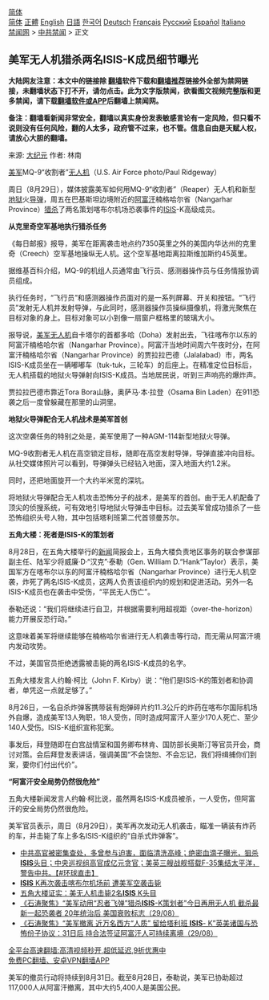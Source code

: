  <!-- 面包屑导航 --> <div class="breadcrumb"><!-- GTranslate: https://gtranslate.io/ -->  <div class="switcher notranslate">  <div class="selected">  <a href="#" onclick="return false;"> 简体</a>  </div>  <div class="option">  <a href="https://www.bannedbook.org" onclick="doGTranslate('zh-CN|zh-CN');jQuery('div.switcher div.selected a').html(jQuery(this).html());return false;" title="简体中文" class="nturl selected"> 简体</a>  <a href="https://www.bannedbook.org/zh-tw/" onclick="doGTranslate('zh-CN|zh-TW');jQuery('div.switcher div.selected a').html(jQuery(this).html());return false;" title="繁體中文" class="nturl"> 正體</a>  <a href="https://www.bannedbook.org/en/" onclick="doGTranslate('zh-CN|en');jQuery('div.switcher div.selected a').html(jQuery(this).html());return false;" title="English" class="nturl"> English</a>  <a href="https://www.bannedbook.org/ja/" onclick="doGTranslate('zh-CN|ja');jQuery('div.switcher div.selected a').html(jQuery(this).html());return false;" title="日本語" class="nturl"> 日語</a>  <a href="https://www.bannedbook.org/ko/" onclick="doGTranslate('zh-CN|ko');jQuery('div.switcher div.selected a').html(jQuery(this).html());return false;" title="한국어" class="nturl"> 한국어</a>  <a href="https://www.bannedbook.org/de/" onclick="doGTranslate('zh-CN|de');jQuery('div.switcher div.selected a').html(jQuery(this).html());return false;" title="Deutsch" class="nturl"> Deutsch</a>  <a href="https://www.bannedbook.org/fr/" onclick="doGTranslate('zh-CN|fr');jQuery('div.switcher div.selected a').html(jQuery(this).html());return false;" title="Français" class="nturl"> Français</a>  <a href="https://www.bannedbook.org/ru/" onclick="doGTranslate('zh-CN|ru');jQuery('div.switcher div.selected a').html(jQuery(this).html());return false;" title="Русский" class="nturl"> Русский</a>  <a href="https://www.bannedbook.org/es/" onclick="doGTranslate('zh-CN|es');jQuery('div.switcher div.selected a').html(jQuery(this).html());return false;" title="Español" class="nturl"> Español</a>  <a href="https://www.bannedbook.org/it/" onclick="doGTranslate('zh-CN|it');jQuery('div.switcher div.selected a').html(jQuery(this).html());return false;" title="Italiano" class="nturl"> Italiano</a>  </div>  </div>      <div class='breadcrumb-sub'><!-- Breadcrumb NavXT 6.3.0 --> <a href="https://www.bannedbook.org/" class="home">禁闻网</a> &gt; <a href="https://www.bannedbook.org/bnews/cbnews/" class="category">中共禁闻</a> &gt; 正文</div></div><h2>美军无人机猎杀两名ISIS-K成员细节曝光</h2> <p class="notice"><b>大陆网友注意：本文中的链接除 <a href="https://github.com/bannedbook/fanqiang" >翻墙</a>软件下载和<a href="https://github.com/killgcd/justmysocks/blob/master/README.md">翻墙推荐</a>链接外全部为禁网链接，未翻墙状态下打不开，请勿点击。此为文字版禁闻，欲看图文视频完整版和更多禁闻，请下载<a href="https://github.com/bannedbook/fanqiang">翻墙软件或APP</a>后翻墙上禁闻网。</p><p>备注：翻墙看新闻非常安全，翻墙以真实身份发表敏感言论有一定风险，但只看不说则没有任何风险，翻的人太多，政府管不过来，也不管。信息自由是天赋人权，请放心大胆的翻墙。</b></p>  <div class="entry"> <p>来源:&nbsp;<span class='wp_keywordlink_affiliate'><a href="http://www.epochtimes.com/" title="大纪元" target="_blank">大纪元</a></span>                            作者:&nbsp;林南                                                 </p> <p><a href="https://www.bannedbook.org/bnews/tag/%e7%be%8e%e5%86%9b/" class="st_tag internal_tag" rel="tag" title="标签 美军 下的日志">美军</a>MQ-9“收割者”<a href="https://www.bannedbook.org/bnews/tag/%e6%97%a0%e4%ba%ba%e6%9c%ba/" class="st_tag internal_tag" rel="tag" title="标签 无人机 下的日志">无人机</a>（U.S. Air Force photo/Paul Ridgeway）</p> <p>周日（8月29日），媒体披露美军如何用MQ-9“收割者”（Reaper）无人机和新型<a href="https://www.bannedbook.org/bnews/tag/%e5%9c%b0%e7%8b%b1/" class="st_tag internal_tag" rel="tag" title="标签 地狱 下的日志">地狱</a>火<a href="https://www.bannedbook.org/bnews/tag/%e5%af%bc%e5%bc%b9/" class="st_tag internal_tag" rel="tag" title="标签 导弹 下的日志">导弹</a>，周五在巴基斯坦边境附近的<a href="https://www.bannedbook.org/bnews/tag/%e9%98%bf%e5%af%8c%e6%b1%97/" class="st_tag internal_tag" rel="tag" title="标签 阿富汗 下的日志">阿富汗</a>楠格哈尔省（Nangarhar Province）<a href="https://www.bannedbook.org/bnews/tag/%E7%8C%8E%E6%9D%80/" class="st_tag internal_tag" rel="tag" title="标签 猎杀 下的日志">猎杀</a>了两名策划喀布尔机场恐袭事件的<a href="https://www.bannedbook.org/bnews/tag/isis/" class="st_tag internal_tag" rel="tag" title="标签 ISIS 下的日志">ISIS</a>-K高级成员。</p> <p><strong>从克里奇空军基地执行猎杀任务</strong></p> <p>《每日邮报》报导，美军在距离袭击地点约7350英里之外的美国内华达州的克里奇（Creech）空军基地操纵无人机。这个空军基地距离拉斯维加斯约45英里。</p> <p>据维基百科介绍，MQ-9的机组人员通常由飞行员、感测器操作员与任务情报协调员组成。</p>  <p>执行任务时，“飞行员”和感测器操作员面对的是一系列屏幕、开关和按钮。“飞行员”发射无人机并发射导弹，与此同时，感测器操作员操纵摄像机，将激光聚焦在目标对象的身上。目标对象可以小到像一扇窗户框格里的玻璃大小。</p> <p>报导说，<a href="https://www.bannedbook.org/bnews/tag/%E7%BE%8E%E5%86%9B%E6%97%A0%E4%BA%BA%E6%9C%BA/" class="st_tag internal_tag" rel="tag" title="标签 美军无人机 下的日志">美军无人机</a>自卡塔尔的首都多哈（Doha）发射出去，飞往喀布尔以东的阿富汗楠格哈尔省（Nangarhar Province）。阿富汗当地时间周六午夜时分，在阿富汗楠格哈尔省（Nangarhar Province）的贾拉拉巴德（Jalalabad）市，两名ISIS-K成员坐在一辆嘟嘟车（tuk-tuk，三轮车）的后座上。在精准定位目标后，无人机搭载的地狱火导弹射向ISIS-K成员。当地居民说，听到三声响亮的爆炸声。</p> <p>贾拉拉巴德市靠近Tora Bora山脉，奥萨马·本·拉登（Osama Bin Laden）在911恐袭之后一度曾躲藏在那里的山洞里。</p> <p><strong>地狱火导弹配合无人机战术是美军首创</strong></p> <p>这次空袭任务的特别之处是，美军使用了一种AGM-114新型地狱火导弹。</p> <p>MQ-9收割者无人机在高空锁定目标，随即在高空发射导弹，导弹直接冲向目标。从社交媒体照片可以看到，导弹弹头已经钻入地面，深入地面大约1.2米。</p>  <p>同时，还把地面旋开一个大约半米宽的深坑。</p> <p>将地狱火导弹配合无人机攻击恐怖分子的战术，是美军的首创。由于无人机配备了顶尖的侦搜系统，可有效地引导地狱火导弹击中目标。过去美军曾成功猎杀了一些恐怖组织头号人物，其中包括塔利班第二代首领曼苏尔。</p> <p><strong>五角大楼：死者是ISIS-K的策划者</strong></p> <p>8月28日，在五角大楼举行的<span class='wp_keywordlink_affiliate'><a href="https://www.bannedbook.org/" title="新闻">新闻</a></span>简报会上，五角大楼负责地区事务的联合参谋部副主任、陆军少将威廉·D·“汉克”·泰勒（Gen. William D.“Hank”Taylor）表示，美国军方在喀布尔以东的阿富汗楠格哈尔省（Nangarhar Province）进行无人机空袭，炸死了两名ISIS-K成员，这两人负责该组织内的规划和促进活动。另外一名ISIS-K成员也在袭击中受伤，“平民无人伤亡”。</p> <p>泰勒还说：“我们将继续进行自卫，并根据需要利用超视距（over-the-horizon）能力开展反恐行动。”</p> <p>这意味着美军将继续能够在楠格哈尔省进行无人机袭击等行动，而无需从阿富汗境内发动攻势。</p>  <p>不过，美国官员拒绝透露被击毙的两名ISIS-K成员的名字。</p> <p>五角大楼发言人约翰·柯比（John F. Kirby）说：“他们是ISIS-K的策划者和协调者，单凭这一点就足够了。”</p> <p>8月26日，一名自杀炸弹客携带装有炮弹碎片约11.3公斤的炸药在喀布尔国际机场外自爆，造成美军13人殉职，18人受伤，同时造成阿富汗人至少170人死亡、至少140人受伤。ISIS-K组织宣称犯案。</p> <p>事发后，拜登随即在白宫战情室和国务卿布林肯、国防部长奥斯汀等官员开会，商讨对策。会后拜登发表讲话，强调美国“不会饶恕、不会忘记，我们将缉捕你们到案，要你们付出代价”。</p> <p><strong>“阿富汗安全局势仍然很危险”</strong></p> <p>五角大楼新闻发言人约翰·柯比说，虽然两名ISIS-K成员被杀，一人受伤，但阿富汗的安全局势仍然很危险。</p>  <p>美军官员表示，周日（8月29日），美军再次发动无人机袭击，瞄准一辆装有炸药的车，并击毙了车上多名ISIS-K组织的“自杀式炸弹客”。</p> <ul class='op-related-articles' title='相关阅读'> <li><a href='https://www.bannedbook.org/bnews/bannedvideo/20210830/1615712.html' target='_blank'>中共高官被密集查处，多曾参与迫害，面临清洗高峰；绝密血滴子曝光，狙杀<b>ISIS</b>头目；中央巡视组高官成亿元贪官；美英三艘战舰搭载F-35集结太平洋，警告中共。【#环球直击】</a></li> <li><a href='https://www.bannedbook.org/bnews/taiwannews/20210830/1615648.html' target='_blank'><b>ISIS</b> K再次袭击喀布尔机场前 遭美军空袭击毙</a></li> <li><a href='https://www.bannedbook.org/bnews/bannedvideo/20210830/1615557.html' target='_blank'>五角大楼证实：美无人机击毙2名<b>ISIS</b> K头目</a></li> <li><a href='https://www.bannedbook.org/bnews/bannedvideo/20210830/1615517.html' target='_blank'>《石涛聚焦》“美军动用“忍者飞弹”猎杀<b>ISIS</b>-K策划者”今日再用无人机 截杀最新一起恐袭者 20年统治后 美国衰败标志（29/08）</a></li> <li><a href='https://www.bannedbook.org/bnews/bannedvideo/20210830/1615514.html' target='_blank'>《石涛聚焦》“美军撤离 近万名西方“人质” 留给塔利班 <b>ISIS</b>- K”英美诸国与恐怖份子协议：31日后 持合法签证阿富汗人可持续离境（29/08）</a></li> </ul> <p class="texttj"> <a href="https://github.com/bannedbook/fanqiang/wiki/V2ray%E6%9C%BA%E5%9C%BA" target="_blank">全平台高速翻墙:高清视频秒开,超低延迟,9折优惠中</a><br/> <a href="https://github.com/bannedbook/fanqiang/wiki/%E7%A6%81%E9%97%BB%E7%BD%91%E5%AE%89%E5%8D%93%E7%BF%BB%E5%A2%99%E6%96%B0%E9%97%BBAPP" target="_blank">免费PC翻墙、安卓VPN翻墙APP</a></p><p>美军的撤员行动将持续到8月31日。截至8月28日，泰勒说，美军已协助超过117,000人从阿富汗撤离，其中大约5,400人是美国公民。</p><a name='sharetosocial'></a>  <div style="margin-bottom:5px;padding-bottom:5px;clear:both"> <div id="archive-pix-1" class="banner-ads"> <!-- AuctionX Display platform tag START --> <div id="26318x728x90x621x_ADSLOT2" clicktrack="%%CLICK_URL_ESC%%"></div> <!-- AuctionX Display platform tag END --> </div> <div id="archive-pix-2" class="banner-ads"> <!-- AuctionX Display platform tag START --> <div id="26315x300x250x621x_ADSLOT2" clicktrack="%%CLICK_URL_ESC%%"></div> <!-- AuctionX Display platform tag END --> </div> </div>  <div id="archive-pix-1" class="banner-ads"> <!-- AuctionX Display platform tag START --> <div id="26318x728x90x621x_ADSLOT3" clicktrack="%%CLICK_URL_ESC%%"></div> <!-- AuctionX Display platform tag END --> </div> </div><!--END ENTRY--> 